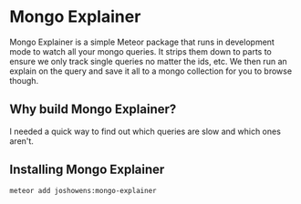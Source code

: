 # Mongo Explainer

Mongo Explainer is a simple Meteor package that runs in development mode to watch all your mongo queries. It strips them down to parts to ensure we only track single queries no matter the ids, etc. We then run an explain on the query and save it all to a mongo collection for you to browse though.

## Why build Mongo Explainer?

I needed a quick way to find out which queries are slow and which ones aren't.

## Installing Mongo Explainer

`meteor add joshowens:mongo-explainer`
